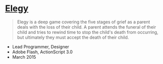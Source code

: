 # [Elegy]((https://adamgraham.io/games/elegy))

> Elegy is a deep game covering the five stages of grief as a parent deals with the loss of their child. A parent attends the funeral of their child and tries to rewind time to stop the child's death from occurring, but ultimately they must accept the death of their child.

- Lead Programmer, Designer
- Adobe Flash, ActionScript 3.0
- March 2015
